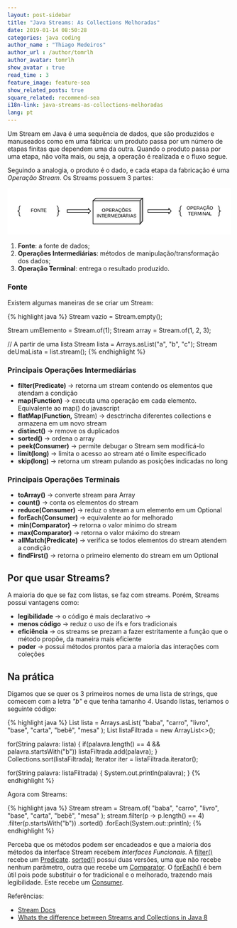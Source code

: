 ```yaml
---
layout: post-sidebar
title: "Java Streams: As Collections Melhoradas"
date: 2019-01-14 08:50:28
categories: java coding
author_name : "Thiago Medeiros"
author_url : /author/tomrlh
author_avatar: tomrlh
show_avatar : true
read_time : 3
feature_image: feature-sea
show_related_posts: true
square_related: recommend-sea
i18n-link: java-streams-as-collections-melhoradas
lang: pt
---
```






Um Stream em Java é uma sequência de dados, que são produzidos e manuseados como em uma fábrica: um produto passa por um número de etapas finitas que dependem uma da outra. Quando o produto passa por uma etapa, não volta mais, ou seja, a operação é realizada e o fluxo segue.

Seguindo a analogia, o produto é o dado, e cada etapa da fabricação é uma _Operação Stream_. Os Streams possuem 3 partes:

![Partes do Stream](/img/post-assets/java-streams-the-improved-collections/stream-parts-pt.png)

<!-- ![The Stream Parts](/img/post-assets/java-streams-the-improved-collections/stream-parts-en.png) -->

1. **Fonte**: a fonte de dados;
2. **Operações Intermediárias**: métodos de manipulação/transformação dos dados;
3. **Operação Terminal**: entrega o resultado produzido.



### Fonte

Existem algumas maneiras de se criar um Stream:

{% highlight java %}
Stream<String> vazio = Stream.empty();

Stream<Integer> umElemento = Stream.of(1);
Stream<Integer> array = Stream.of(1, 2, 3);

// A partir de uma lista
Stream<String> lista = Arrays.asList("a", "b", "c");
Stream<String> deUmaLista = list.stream();
{% endhighlight %}





### Principais Operações Intermediárias



- **filter(Predicate)** -> retorna um stream contendo os elementos que atendam a condição
- **map(Function)** -> executa uma operação em cada elemento. Equivalente ao map() do javascript
- **flatMap(Function,** Stream) -> desctrincha diferentes collections e armazena em um novo stream
- **distinct()** -> remove os duplicados
- **sorted()** -> ordena o array
- **peek(Consumer)** -> permite debugar o Stream sem modificá-lo
- **limit(long)** -> limita o acesso ao stream até o limite especificado
- **skip(long)** -> retorna um stream pulando as posições indicadas no long




### Principais Operações Terminais



- **toArray()** -> converte stream para Array
- **count()** -> conta os elementos do stream
- **reduce(Consumer)** -> reduz o stream a um elemento em um Optional
- **forEach(Consumer)** -> equivalente ao for melhorado
- **min(Comparator)** -> retorna o valor mínimo do stream
- **max(Comparator)** -> retorna o valor máximo do stream
- **allMatch(Predicate)** -> verifica se todos elementos do stream atendem a condição
- **findFirst()** -> retorna o primeiro elemento do stream em um Optional



## Por que usar Streams?

A maioria do que se faz com listas, se faz com streams. Porém, Streams possui vantagens como:

- **legibilidade** -> o código é mais declarativo ->
- **menos código** -> reduz o uso de ifs e fors tradicionais
- **eficiência** -> os streams se prezam a fazer estritamente a função que o método propõe, da maneira mais eficiente
- **poder** -> possui métodos prontos para a maioria das interações com coleções




## Na prática


Digamos que se quer os 3 primeiros nomes de uma lista de strings, que comecem com a letra _"b"_ e que tenha tamanho _4_. Usando listas, teriamos o seguinte código:

{% highlight java %}
List<String> lista = Arrays.asList(
	"baba", "carro", "livro", "base", "carta", "bebê", "mesa"
);
List<String> listaFiltrada = new ArrayList<>();

for(String palavra: lista) {
	if(palavra.length() == 4 && palavra.startsWith("b"))
	    listaFiltrada.add(palavra);
}
Collections.sort(listaFiltrada);
Iterator<String> iter = listaFiltrada.iterator();

for(String palavra: listaFiltrada) {
	System.out.println(palavra);
}
{% endhighlight %}





Agora com Streams:

{% highlight java %}
Stream<String> stream = Stream.of(
	"baba", "carro", "livro", "base", "carta", "bebê", "mesa"
);
stream.filter(p -> p.length() == 4)
	.filter(p.startsWith("b"))
	.sorted()
	.forEach(System.out::println);
{% endhighlight %}

Perceba que os métodos podem ser encadeados e que a maioria dos métodos da interface Stream 
recebem _Interfaces Funcionais_. A [filter()](https://docs.oracle.com/javase/8/docs/api/java/util/stream/Stream.html#filter-java.util.function.Predicate-) 
recebe um [Predicate](https://docs.oracle.com/javase/8/docs/api/java/util/function/Predicate.html). 
[sorted()](https://docs.oracle.com/javase/8/docs/api/java/util/stream/Stream.html#sorted--) 
possui duas versões, uma que não recebe nenhum parâmetro, outra que recebe um 
[Comparator](https://docs.oracle.com/javase/8/docs/api/java/util/Comparator.html). O
[forEach()](https://docs.oracle.com/javase/8/docs/api/java/util/stream/Stream.html#forEach-java.util.function.Consumer-) é bem útil pois pode substituir o for tradicional e o melhorado, trazendo mais legibilidade. Este recebe um [Consumer](https://docs.oracle.com/javase/8/docs/api/java/util/function/Consumer.html).

Referências:

* [Stream Docs](https://docs.oracle.com/javase/8/docs/api/java/util/stream/Stream.html#filter-java.util.function.Predicate-)
* [Whats the difference between Streams and Collections in Java 8](https://stackoverflow.com/questions/39432699/what-is-the-difference-between-streams-and-collections-in-java-8)